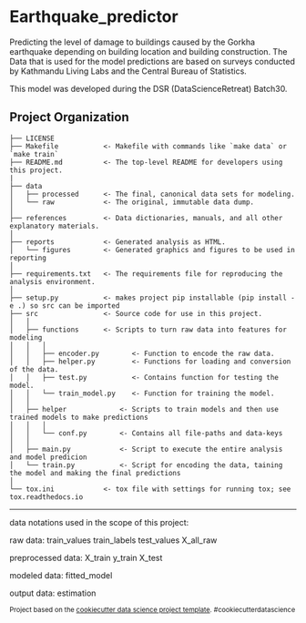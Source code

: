 Earthquake_predictor
==============================

Predicting the level of damage to buildings caused by the Gorkha earthquake depending on building location and building construction. The Data that is used for the model predictions are based on surveys conducted by Kathmandu Living Labs and the Central Bureau of Statistics.

This model was developed during the DSR (DataScienceRetreat) Batch30.

Project Organization
------------

    ├── LICENSE
    ├── Makefile           <- Makefile with commands like `make data` or `make train`
    ├── README.md          <- The top-level README for developers using this project.
    |
    ├── data
    │   ├── processed      <- The final, canonical data sets for modeling.
    │   └── raw            <- The original, immutable data dump.
    │
    ├── references         <- Data dictionaries, manuals, and all other explanatory materials.
    │
    ├── reports            <- Generated analysis as HTML.
    │   └── figures        <- Generated graphics and figures to be used in reporting
    │
    ├── requirements.txt   <- The requirements file for reproducing the analysis environment.
    │
    ├── setup.py           <- makes project pip installable (pip install -e .) so src can be imported
    ├── src                <- Source code for use in this project.
    │   │
    │   ├── functions      <- Scripts to turn raw data into features for modeling
    │   │   │                 
    │   │   ├── encoder.py        <- Function to encode the raw data.
    │   │   ├── helper.py         <- Functions for loading and conversion of the data.
    │   │   ├── test.py           <- Contains function for testing the model.
    │   │   └── train_model.py    <- Function for training the model.
    │   │   
    │   ├── helper             <- Scripts to train models and then use trained models to make predictions
    │   │   │                 
    │   │   └── conf.py        <- Contains all file-paths and data-keys
    │   │
    │   ├── main.py            <- Script to execute the entire analysis and model predicion
    │   └── train.py           <- Script for encoding the data, taining the model and making the final predictions
    │
    └── tox.ini            <- tox file with settings for running tox; see tox.readthedocs.io


--------
data notations used in the scope of this project:

raw data: 
 train_values 
 train_labels 
 test_values
 X_all_raw

preprocessed data:
 X_train
 y_train
 X_test

modeled data:
 fitted_model

output data:
 estimation

<p><small>Project based on the <a target="_blank" href="https://drivendata.github.io/cookiecutter-data-science/">cookiecutter data science project template</a>. #cookiecutterdatascience</small></p>
